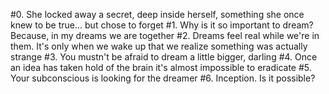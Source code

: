 #0. She locked away a secret, deep inside herself, something she once knew to be true... but chose to forget
#1. Why is it so important to dream? Because, in my dreams we are together
#2. Dreams feel real while we're in them. It's only when we wake up that we realize something was actually strange
#3. You mustn't be afraid to dream a little bigger, darling
#4. Once an idea has taken hold of the brain it's almost impossible to eradicate
#5. Your subconscious is looking for the dreamer
#6. Inception. Is it possible?

